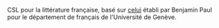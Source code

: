 CSL pour la littérature française, basé sur [celui](http://www.zotero.org/styles/universite-de-geneve-departement-de-langue-et-de-litterature-francaises-modernes) établi par Benjamin Paul pour le département de français de l'Université de Genève.
